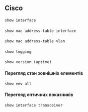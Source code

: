 ## Cisco
####
    show interface
#### 
    show mac address-table interface
#### 
    show mac address-table vlan
#### 
    show logging
#### 
    show version (uptime)

#### Перегляд стан зовнішніх елементів
    show env all

#### Перегляд оптичних показників
    show interface transceiver

